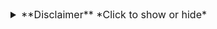 <details>
  <summary style="font-size:16px"> **Disclaimer** *Click to show or hide* </summary>
# Disclaimer

The content in this lab is presented as designed by Microsoft. Any bugs or errors contained in these materials are maintained by Microsoft. The content provided has been adapted to Skillable’s environment, optimizing user experience within the platform. If lab issues are identified that do not pertain directly to Skillable’s platform, you can send feedback to Microsoft Learning through the Partner Resource Center at [https://docs.microsoft.com/en-us/learn/certifications/certification-and-training-help](https://docs.microsoft.com/en-us/learn/certifications/certification-and-training-help).
</details>
